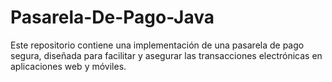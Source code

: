 # Pasarela-De-Pago-Java
Este repositorio contiene una implementación de una pasarela de pago segura, diseñada para facilitar y asegurar las transacciones electrónicas en aplicaciones web y móviles. 
